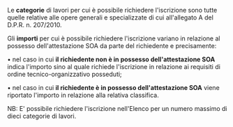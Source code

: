 Le **categorie** di lavori per cui è possibile richiedere l'iscrizione sono tutte quelle relative alle opere generali e specializzate di cui all'allegato A del D.P.R. n. 207/2010.

Gli **importi** per cui è possibile richiedere l'iscrizione variano in relazione al possesso dell'attestazione SOA da parte del richiedente e precisamente:

•	nel caso in cui **il richiedente non è in possesso dell'attestazione SOA** indica l'importo sino al quale richiede l'iscrizione in relazione ai requisiti di ordine tecnico-organizzativo posseduti;

•	nel caso in cui **il richiedente è in possesso dell'attestazione SOA** viene riportato l'importo in relazione alla relativa classifica.

NB: E' possibile richiedere l'iscrizione nell'Elenco per un numero massimo di dieci categorie di lavori.
